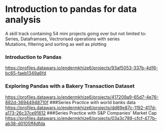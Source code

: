 # Introduction to pandas for data analysis
  A skill track containing 54 mini projects going over but not limited to:\
  Series, Dataframses, Vectrorised operations with series  
  Mutations, filtering and sorting as well as plotting

### Introduction to Pandas
https://profiles.datawars.io/endermkhize6/projects/93af5053-337b-4d16-bc65-faeb1349a6fd
### Exploring Pandas with a Bakery Transaction Dataset
https://profiles.datawars.io/endermkhize6/projects/417209a9-65d7-4e76-882d-36944948710f
###Series Practice with world banks data
https://profiles.datawars.io/endermkhize6/projects/dd69e87c-1192-417d-a173-26c37ce91612
###Series Practice with S&P Companies' Market Cap
https://profiles.datawars.io/endermkhize6/projects/03a3c789-cfcf-477b-ab38-d0105ff4dfda
